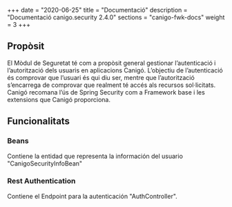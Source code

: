 +++
date        = "2020-06-25"
title       = "Documentació"
description = "Documentació canigo.security 2.4.0"
sections    = "canigo-fwk-docs"
weight      = 3
+++

## Propòsit

El Mòdul de Seguretat té com a propòsit general gestionar l’autenticació i l’autorització dels usuaris en aplicacions Canigó. L’objectiu de l’autenticació és comprovar que l’usuari és qui diu ser, mentre que l’autorització s’encarrega de comprovar que realment té accés als recursos sol·licitats. Canigó recomana l’ús de Spring Security com a Framework base i les extensions que Canigó proporciona.

## Funcionalitats

### Beans

Contiene la entidad que representa la información del usuario "CanigoSecurityInfoBean"

### Rest Authentication

Contiene el Endpoint para la autenticación "AuthController". 
